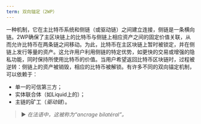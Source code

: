 ```yaml
---
term: 双向锚定（2WP）
---
```


一种机制，它在主比特币系统和侧链（或驱动链）之间建立连接，侧链是一条横向链。2WP确保了主区块链上的比特币与侧链上相应资产之间的固定价值关联，从而允许比特币在两条链之间移动。为此，比特币在主区块链上暂时被锁定，并在侧链上发行等量的资产。这允许用户利用侧链的特定优势，如更快的交易或增强的隐私功能，同时保持所使用比特币的价值。当用户希望返回比特币区块链时，过程被逆转：侧链上的资产被销毁，相应的比特币被解锁。有许多不同的双向锚定机制，可以依赖于：
* 单一的可信第三方；
* 实体联合体（如Liquid上的）；
* 主链的矿工（*驱动链*）。

> ► *在法语中，这被称为“ancrage bilatéral”。*